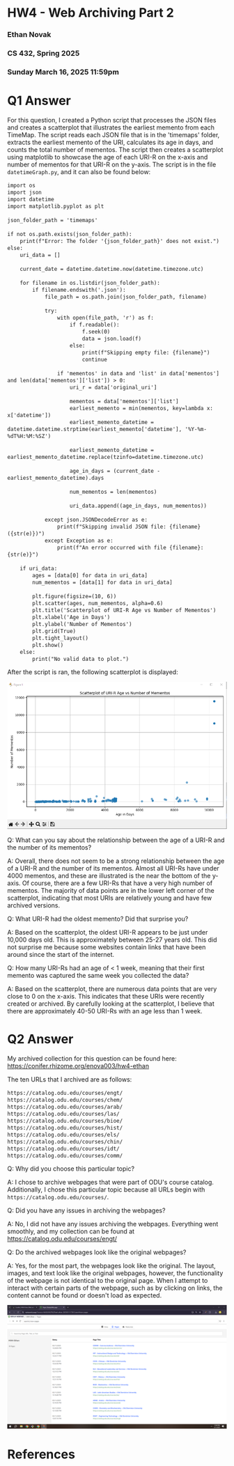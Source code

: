 # HW4 - Web Archiving Part 2
### Ethan Novak
### CS 432, Spring 2025
### Sunday March 16, 2025 11:59pm

# Q1 Answer

For this question, I created a Python script that processes the JSON files and creates a scatterplot that illustrates the earliest memento from each TimeMap.  The script reads each JSON file that is in the 'timemaps' folder, extracts the earliest memento of the URI, calculates its age in days, and counts the total number of mementos. The script then creates a scatterplot using matplotlib to showcase the age of each URI-R on the x-axis and number of mementos for that URI-R on the y-axis. The script is in the file `datetimeGraph.py`, and it can also be found below:

```
import os
import json
import datetime
import matplotlib.pyplot as plt

json_folder_path = 'timemaps'

if not os.path.exists(json_folder_path):
    print(f"Error: The folder '{json_folder_path}' does not exist.")
else:
    uri_data = []

    current_date = datetime.datetime.now(datetime.timezone.utc)

    for filename in os.listdir(json_folder_path):
        if filename.endswith('.json'):
            file_path = os.path.join(json_folder_path, filename)

            try:
                with open(file_path, 'r') as f:
                    if f.readable():
                        f.seek(0) 
                        data = json.load(f)
                    else:
                        print(f"Skipping empty file: {filename}")
                        continue

                if 'mementos' in data and 'list' in data['mementos'] and len(data['mementos']['list']) > 0:
                    uri_r = data['original_uri']

                    mementos = data['mementos']['list']
                    earliest_memento = min(mementos, key=lambda x: x['datetime'])
                    earliest_memento_datetime = datetime.datetime.strptime(earliest_memento['datetime'], '%Y-%m-%dT%H:%M:%SZ')

                    earliest_memento_datetime = earliest_memento_datetime.replace(tzinfo=datetime.timezone.utc)

                    age_in_days = (current_date - earliest_memento_datetime).days

                    num_mementos = len(mementos)

                    uri_data.append((age_in_days, num_mementos))

            except json.JSONDecodeError as e:
                print(f"Skipping invalid JSON file: {filename} ({str(e)})")
            except Exception as e:
                print(f"An error occurred with file {filename}: {str(e)}")

    if uri_data:
        ages = [data[0] for data in uri_data]
        num_mementos = [data[1] for data in uri_data]

        plt.figure(figsize=(10, 6))
        plt.scatter(ages, num_mementos, alpha=0.6)
        plt.title('Scatterplot of URI-R Age vs Number of Mementos')
        plt.xlabel('Age in Days')
        plt.ylabel('Number of Mementos')
        plt.grid(True)
        plt.tight_layout()
        plt.show()
    else:
        print("No valid data to plot.")

```
After the script is ran, the following scatterplot is displayed:

![Q1 Scatterplot](Q1-scatterplot.png)

Q: What can you say about the relationship between the age of a URI-R and the number of its mementos?

A: Overall, there does not seem to be a strong relationship between the age of a URI-R and the number of its mementos. Almost all URI-Rs have under 4000 mementos, and these are illustrated is the near the bottom of the y-axis. Of course, there are a few URI-Rs that have a very high number of mementos. The majority of data points are in the lower left corner of the scatterplot, indicating that most URIs are relatively young and have few archived versions. 

Q: What URI-R had the oldest memento? Did that surprise you?

A: Based on the scatterplot, the oldest URI-R appears to be just under 10,000 days old. This is approximately between 25-27 years old. This did not surprise me because some websites contain links that have been around since the start of the internet. 

Q: How many URI-Rs had an age of < 1 week, meaning that their first memento was captured the same week you collected the data?

A: Based on the scatterplot, there are numerous data points that are very close to 0 on the x-axis. This indicates that these URIs were recently created or archived. By carefully looking at the scatterplot, I believe that there are approximately 40-50 URI-Rs with an age less than 1 week. 

# Q2 Answer

My archived collection for this question can be found here: https://conifer.rhizome.org/enova003/hw4-ethan

The ten URLs that I archived are as follows:
```
https://catalog.odu.edu/courses/engt/
https://catalog.odu.edu/courses/chem/
https://catalog.odu.edu/courses/arab/
https://catalog.odu.edu/courses/las/
https://catalog.odu.edu/courses/bioe/
https://catalog.odu.edu/courses/hist/
https://catalog.odu.edu/courses/els/
https://catalog.odu.edu/courses/chin/
https://catalog.odu.edu/courses/idt/
https://catalog.odu.edu/courses/comm/
```

Q: Why did you choose this particular topic?

A: I chose to archive webpages that were part of ODU's course catalog. Additionally, I chose this particular topic because all URLs begin with `https://catalog.odu.edu/courses/`. 

Q: Did you have any issues in archiving the webpages?

A: No, I did not have any issues archiving the webpages. Everything went smoothly, and my collection can be found at https://catalog.odu.edu/courses/engt/

Q: Do the archived webpages look like the original webpages?

A: Yes, for the most part, the webpages look like the original. The layout, images, and text look like the original webpages, however, the functionality of the webpage is not identical to the original page. When I attempt to interact with certain parts of the webpage, such as by clicking on links, the content cannot be found or doesn't load as expected. 

![Q2 Archived Webpages](q2-pages.png)

# References
